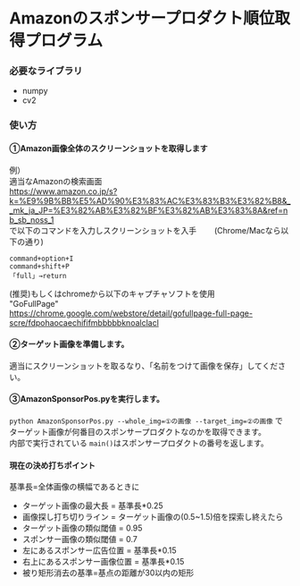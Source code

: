# Amazonのスポンサープロダクト順位取得プログラム

###  必要なライブラリ
- numpy
- cv2

### 使い方

#### ①Amazon画像全体のスクリーンショットを取得します  
例）  
適当なAmazonの検索画面  
https://www.amazon.co.jp/s?k=%E9%9B%BB%E5%AD%90%E3%83%AC%E3%83%B3%E3%82%B8&__mk_ja_JP=%E3%82%AB%E3%82%BF%E3%82%AB%E3%83%8A&ref=nb_sb_noss_1  
で以下のコマンドを入力しスクリーンショットを入手　　
(Chrome/Macなら以下の通り)
```
command+option+I  
command+shift+P  
「full」→return　　
```
(推奨)もしくはchromeから以下のキャプチャソフトを使用  
"GoFullPage"  
https://chrome.google.com/webstore/detail/gofullpage-full-page-scre/fdpohaocaechififmbbbbbknoalclacl

####  ②ターゲット画像を準備します。  
適当にスクリーンショットを取るなり、「名前をつけて画像を保存」してください。


#### ③AmazonSponsorPos.pyを実行します。
`python AmazonSponsorPos.py --whole_img=①の画像 --target_img=②の画像` 
でターゲット画像が何番目のスポンサープロダクトなのかを取得できます。  
内部で実行されている `main()`はスポンサープロダクトの番号を返します。

#### 現在の決め打ちポイント
基準長=全体画像の横幅であるときに
- ターゲット画像の最大長 = 基準長*0.25
- 画像探し打ち切りライン = ターゲット画像の(0.5~1.5)倍を探索し終えたら
- ターゲット画像の類似閾値 = 0.95
- スポンサー画像の類似閾値 = 0.7
- 左にあるスポンサー広告位置 = 基準長*0.15
- 右上にあるスポンサー画像位置 = 基準長*0.15
- 被り矩形消去の基準=基点の距離が30以内の矩形